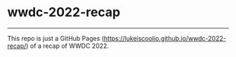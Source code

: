 # wwdc-2022-recap

***

This repo is just a GitHub Pages (https://lukeiscoolio.github.io/wwdc-2022-recap/) of a recap of WWDC 2022.
